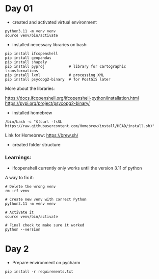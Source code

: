 # Day 01

- created and activated virtual environment

```
python3.11 -m venv venv
source venv/bin/activate
```


- installed necessary libraries on bash

```
pip install ifcopenshell
pip install geopandas
pip install shapely
pip install pyproj           # library for cartographic transformations
pip install lxml             # processing XML
pip install psycopg2-binary  # for PostGIS later
```
More about the libraries: 

https://docs.ifcopenshell.org/ifcopenshell-python/installation.html
https://pypi.org/project/psycopg2-binary/
- installed homebrew
```
/bin/bash -c "$(curl -fsSL https://raw.githubusercontent.com/Homebrew/install/HEAD/install.sh)"
```
Link for Homebrew: https://brew.sh/
- created folder structure

### Learnings: 
- ifcopenshell currently only works until the version 3.11 of python

A way to fix it:
```
# Delete the wrong venv
rm -rf venv

# Create new venv with correct Python
python3.11 -m venv venv

# Activate it
source venv/bin/activate

# Final check to make sure it worked
python --version
```

# Day 2

- Prepare environment on pycharm

```
pip install -r requirements.txt
```
